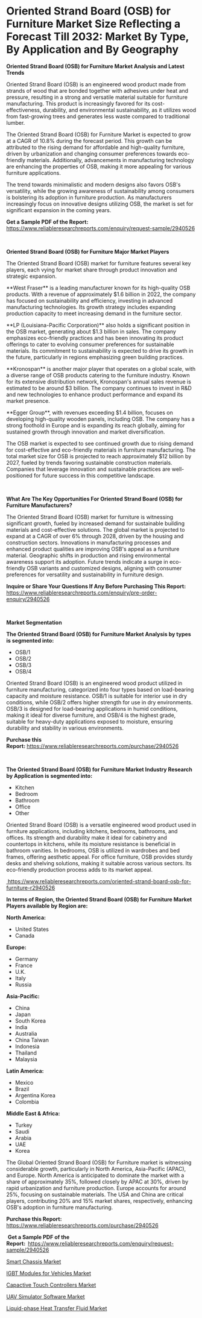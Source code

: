 <p><h1>Oriented Strand Board (OSB) for Furniture Market Size Reflecting a Forecast Till 2032: Market By Type, By Application and By Geography</h1></p><p><strong>Oriented Strand Board (OSB) for Furniture Market Analysis and Latest Trends</strong></p>
<p><p>Oriented Strand Board (OSB) is an engineered wood product made from strands of wood that are bonded together with adhesives under heat and pressure, resulting in a strong and versatile material suitable for furniture manufacturing. This product is increasingly favored for its cost-effectiveness, durability, and environmental sustainability, as it utilizes wood from fast-growing trees and generates less waste compared to traditional lumber.</p><p>The Oriented Strand Board (OSB) for Furniture Market is expected to grow at a CAGR of 10.8% during the forecast period. This growth can be attributed to the rising demand for affordable and high-quality furniture, driven by urbanization and changing consumer preferences towards eco-friendly materials. Additionally, advancements in manufacturing technology are enhancing the properties of OSB, making it more appealing for various furniture applications. </p><p>The trend towards minimalistic and modern designs also favors OSB's versatility, while the growing awareness of sustainability among consumers is bolstering its adoption in furniture production. As manufacturers increasingly focus on innovative designs utilizing OSB, the market is set for significant expansion in the coming years.</p></p>
<p><strong>Get a Sample PDF of the Report:&nbsp;</strong> <a href="https://www.reliableresearchreports.com/enquiry/request-sample/2940526?utm_campaign=9&utm_medium=2&utm_source=Github&utm_content=ia&utm_term=15032025&utm_id=oriented-strand-board-osb-for-furniture">https://www.reliableresearchreports.com/enquiry/request-sample/2940526</a></p>
<p>&nbsp;</p>
<p><strong>Oriented Strand Board (OSB) for Furniture Major Market Players</strong></p>
<p><p>The Oriented Strand Board (OSB) market for furniture features several key players, each vying for market share through product innovation and strategic expansion. </p><p>**West Fraser** is a leading manufacturer known for its high-quality OSB products. With a revenue of approximately $1.6 billion in 2022, the company has focused on sustainability and efficiency, investing in advanced manufacturing technologies. Its growth strategy includes expanding production capacity to meet increasing demand in the furniture sector.</p><p>**LP (Louisiana-Pacific Corporation)** also holds a significant position in the OSB market, generating about $1.3 billion in sales. The company emphasizes eco-friendly practices and has been innovating its product offerings to cater to evolving consumer preferences for sustainable materials. Its commitment to sustainability is expected to drive its growth in the future, particularly in regions emphasizing green building practices.</p><p>**Kronospan** is another major player that operates on a global scale, with a diverse range of OSB products catering to the furniture industry. Known for its extensive distribution network, Kronospan's annual sales revenue is estimated to be around $3 billion. The company continues to invest in R&D and new technologies to enhance product performance and expand its market presence.</p><p>**Egger Group**, with revenues exceeding $1.4 billion, focuses on developing high-quality wooden panels, including OSB. The company has a strong foothold in Europe and is expanding its reach globally, aiming for sustained growth through innovation and market diversification.</p><p>The OSB market is expected to see continued growth due to rising demand for cost-effective and eco-friendly materials in furniture manufacturing. The total market size for OSB is projected to reach approximately $12 billion by 2027, fueled by trends favoring sustainable construction materials. Companies that leverage innovation and sustainable practices are well-positioned for future success in this competitive landscape.</p></p>
<p>&nbsp;</p>
<p><strong>What Are The Key Opportunities For Oriented Strand Board (OSB) for Furniture Manufacturers?</strong></p>
<p><p>The Oriented Strand Board (OSB) market for furniture is witnessing significant growth, fueled by increased demand for sustainable building materials and cost-effective solutions. The global market is projected to expand at a CAGR of over 6% through 2028, driven by the housing and construction sectors. Innovations in manufacturing processes and enhanced product qualities are improving OSB's appeal as a furniture material. Geographic shifts in production and rising environmental awareness support its adoption. Future trends indicate a surge in eco-friendly OSB variants and customized designs, aligning with consumer preferences for versatility and sustainability in furniture design.</p></p>
<p><strong>Inquire or Share Your Questions If Any Before Purchasing This Report:</strong> <a href="https://www.reliableresearchreports.com/enquiry/pre-order-enquiry/2940526?utm_campaign=9&utm_medium=2&utm_source=Github&utm_content=ia&utm_term=15032025&utm_id=oriented-strand-board-osb-for-furniture">https://www.reliableresearchreports.com/enquiry/pre-order-enquiry/2940526</a></p>
<p>&nbsp;</p>
<p><strong>Market Segmentation</strong></p>
<p><strong>The Oriented Strand Board (OSB) for Furniture Market Analysis by types is segmented into:</strong></p>
<p><ul><li>OSB/1</li><li>OSB/2</li><li>OSB/3</li><li>OSB/4</li></ul></p>
<p><p>Oriented Strand Board (OSB) is an engineered wood product utilized in furniture manufacturing, categorized into four types based on load-bearing capacity and moisture resistance. OSB/1 is suitable for interior use in dry conditions, while OSB/2 offers higher strength for use in dry environments. OSB/3 is designed for load-bearing applications in humid conditions, making it ideal for diverse furniture, and OSB/4 is the highest grade, suitable for heavy-duty applications exposed to moisture, ensuring durability and stability in various environments.</p></p>
<p><strong>Purchase this Report:&nbsp;</strong><a href="https://www.reliableresearchreports.com/purchase/2940526?utm_campaign=9&utm_medium=2&utm_source=Github&utm_content=ia&utm_term=15032025&utm_id=oriented-strand-board-osb-for-furniture">https://www.reliableresearchreports.com/purchase/2940526</a></p>
<p>&nbsp;</p>
<p><strong>The Oriented Strand Board (OSB) for Furniture Market Industry Research by Application is segmented into:</strong></p>
<p><ul><li>Kitchen</li><li>Bedroom</li><li>Bathroom</li><li>Office</li><li>Other</li></ul></p>
<p><p>Oriented Strand Board (OSB) is a versatile engineered wood product used in furniture applications, including kitchens, bedrooms, bathrooms, and offices. Its strength and durability make it ideal for cabinetry and countertops in kitchens, while its moisture resistance is beneficial in bathroom vanities. In bedrooms, OSB is utilized in wardrobes and bed frames, offering aesthetic appeal. For office furniture, OSB provides sturdy desks and shelving solutions, making it suitable across various sectors. Its eco-friendly production process adds to its market appeal.</p></p>
<p><a href="https://www.reliableresearchreports.com/oriented-strand-board-osb-for-furniture-r2940526?utm_campaign=9&utm_medium=2&utm_source=Github&utm_content=ia&utm_term=15032025&utm_id=oriented-strand-board-osb-for-furniture">&nbsp;https://www.reliableresearchreports.com/oriented-strand-board-osb-for-furniture-r2940526</a></p>
<p><strong>In terms of Region, the Oriented Strand Board (OSB) for Furniture Market Players available by Region are:</strong></p>
<p>
    <p> <strong> North America: </strong>
        <ul>
            <li>United States</li>
            <li>Canada</li>
        </ul>
        </p> 
    <p> <strong> Europe: </strong>
        <ul>
            <li>Germany</li>
            <li>France</li>
            <li>U.K.</li>
            <li>Italy</li>
            <li>Russia</li>
        </ul>
        </p> 
    <p> <strong> Asia-Pacific: </strong>
        <ul>
            <li>China</li>
            <li>Japan</li>
            <li>South Korea</li>
            <li>India</li>
            <li>Australia</li>
            <li>China Taiwan</li>
            <li>Indonesia</li>
            <li>Thailand</li>
            <li>Malaysia</li>
        </ul>
        </p> 
    <p> <strong> Latin America: </strong>
        <ul>
            <li>Mexico</li>
            <li>Brazil</li>
            <li>Argentina Korea</li>
            <li>Colombia</li>
        </ul>
        </p> 
    <p> <strong> Middle East & Africa: </strong>
        <ul>
            <li>Turkey</li>
            <li>Saudi</li>
            <li>Arabia</li>
            <li>UAE</li>
            <li>Korea</li>
        </ul>
    </p>
    </p>
<p><p>The Global Oriented Strand Board (OSB) for Furniture market is witnessing considerable growth, particularly in North America, Asia-Pacific (APAC), and Europe. North America is anticipated to dominate the market with a share of approximately 35%, followed closely by APAC at 30%, driven by rapid urbanization and furniture production. Europe accounts for around 25%, focusing on sustainable materials. The USA and China are critical players, contributing 20% and 15% market shares, respectively, enhancing OSB's adoption in furniture manufacturing.</p></p>
<p><strong>Purchase this Report: </strong><a href="https://www.reliableresearchreports.com/purchase/2940526?utm_campaign=9&utm_medium=2&utm_source=Github&utm_content=ia&utm_term=15032025&utm_id=oriented-strand-board-osb-for-furniture">https://www.reliableresearchreports.com/purchase/2940526</a></p>
<p>&nbsp;<strong>Get a Sample PDF of the Report:&nbsp;&nbsp;</strong><a href="https://www.reliableresearchreports.com/enquiry/request-sample/2940526?utm_campaign=9&utm_medium=2&utm_source=Github&utm_content=ia&utm_term=15032025&utm_id=oriented-strand-board-osb-for-furniture">https://www.reliableresearchreports.com/enquiry/request-sample/2940526</a></p>
<p><strong></strong></p>
<p><p><a href="https://github.com/lugnabirue/Market-Research-Report-List-1/blob/main/smart-chassis-market.md?utm_campaign=9&utm_medium=2&utm_source=Github&utm_content=ia&utm_term=15032025&utm_id=oriented-strand-board-osb-for-furniture">Smart Chassis Market</a></p><p><a href="https://github.com/marteionun0/Market-Research-Report-List-1/blob/main/igbt-modules-for-vehicles-market.md?utm_campaign=9&utm_medium=2&utm_source=Github&utm_content=ia&utm_term=15032025&utm_id=oriented-strand-board-osb-for-furniture">IGBT Modules for Vehicles Market</a></p><p><a href="https://github.com/braisykhwezi/Market-Research-Report-List-1/blob/main/capactive-touch-controllers-market.md?utm_campaign=9&utm_medium=2&utm_source=Github&utm_content=ia&utm_term=15032025&utm_id=oriented-strand-board-osb-for-furniture">Capactive Touch Controllers Market</a></p><p><a href="https://github.com/maseykokosq1/Market-Research-Report-List-1/blob/main/uav-simulator-software-market.md?utm_campaign=9&utm_medium=2&utm_source=Github&utm_content=ia&utm_term=15032025&utm_id=oriented-strand-board-osb-for-furniture">UAV Simulator Software Market</a></p><p><a href="https://github.com/shpirttangim48/Market-Research-Report-List-1/blob/main/liquid-phase-heat-transfer-fluid-market.md?utm_campaign=9&utm_medium=2&utm_source=Github&utm_content=ia&utm_term=15032025&utm_id=oriented-strand-board-osb-for-furniture">Liquid-phase Heat Transfer Fluid Market</a></p></p>